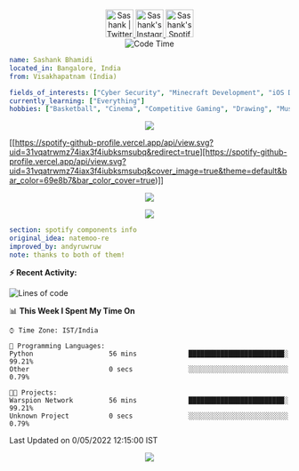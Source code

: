 <p align="center">
<br/>
<a href="https://twitter.com/Sashank_xP">
  <img alt="Sashank | Twitter" width="50px" src="https://user-images.githubusercontent.com/43545812/144034996-602b144a-16e1-41cc-99e7-c6040b20dcaf.png"/>
</a>
<!-- <a href="https://www.linkedin.com/in/iSashank">
  <img alt="Sashank's LinkdeIN" width="50px" src="https://user-images.githubusercontent.com/43545812/144035037-0f415fc7-9f96-4517-a370-ccc6e78a714b.png" />
</a> -->
<a href="https://www.instagram.com/sashank_xp">
  <img alt="Sashank's Instagram" width="50px" src="https://user-images.githubusercontent.com/43545812/144035088-0dfb165f-8fe0-4d13-896c-876c29d2b128.png" />
</a>
<a href="https://open.spotify.com/user/31vqatrwmz74iax3f4iubksmsubq">
  <img alt="Sashank's Spotify" width="50px" src="https://user-images.githubusercontent.com/43545812/144035120-1ad5169b-91c7-4078-bef9-6a82c733f373.png" />
</a>
<br>
<img alt="Code Time" src="https://img.shields.io/endpoint?style=flat&url=https://codetime-api.datreks.com/badge/1615?logoColor=white%26project=%26recentMS=0%26showProject=false" />
</p>

```yaml
name: Sashank Bhamidi
located_in: Bangalore, India
from: Visakhapatnam (India)

fields_of_interests: ["Cyber Security", "Minecraft Development", "iOS Development", "Android Development", "Graphic Desgining"]
currently_learning: ["Everything"]
hobbies: ["Basketball", "Cinema", "Competitive Gaming", "Drawing", "Music"]
```

<p align="center">
  <img alig src="https://github-profile-trophy.vercel.app/?username=iSashank&column=6&rank=SSS,SS,S,AAA,AA,A,B,C" />
</p>

[[https://spotify-github-profile.vercel.app/api/view.svg?uid=31vqatrwmz74iax3f4iubksmsubq&redirect=true][https://spotify-github-profile.vercel.app/api/view.svg?uid=31vqatrwmz74iax3f4iubksmsubq&cover_image=true&theme=default&bar_color=69e8b7&bar_color_cover=true)]]

<p align="center">
  <a href="https://isashank.vercel.app/api/now-playing?open">
    <img src="https://isashank.vercel.app/api/now-playing">
  </a>
</p>

<p align="center">
  <img src="https://isashank.vercel.app/api/top-played">
</p>
 
```yaml
section: spotify components info
original_idea: natemoo-re
improved_by: andyruwruw
note: thanks to both of them!
```


**:zap: Recent Activity:**

<!--START_SECTION:waka-->
![Lines of code](https://img.shields.io/badge/From%20Warspion%20Network%20I%27ve%20Written-292%20Thousand%20lines%20of%20code-blue)


📊 **This Week I Spent My Time On** 

```text
⌚︎ Time Zone: IST/India

💬 Programming Languages: 
Python                   56 mins             ████████████████████████░   99.21% 
Other                    0 secs              ░░░░░░░░░░░░░░░░░░░░░░░░░   0.79%

🐱‍💻 Projects: 
Warspion Network         56 mins             ████████████████████████░   99.21% 
Unknown Project          0 secs              ░░░░░░░░░░░░░░░░░░░░░░░░░   0.79%

```


 Last Updated on 0/05/2022 12:15:00 IST
<!--END_SECTION:waka-->

<p align="center">
  <img src="https://capsule-render.vercel.app/api?type=waving&color=gradient&height=60&section=footer"/>
</p>
